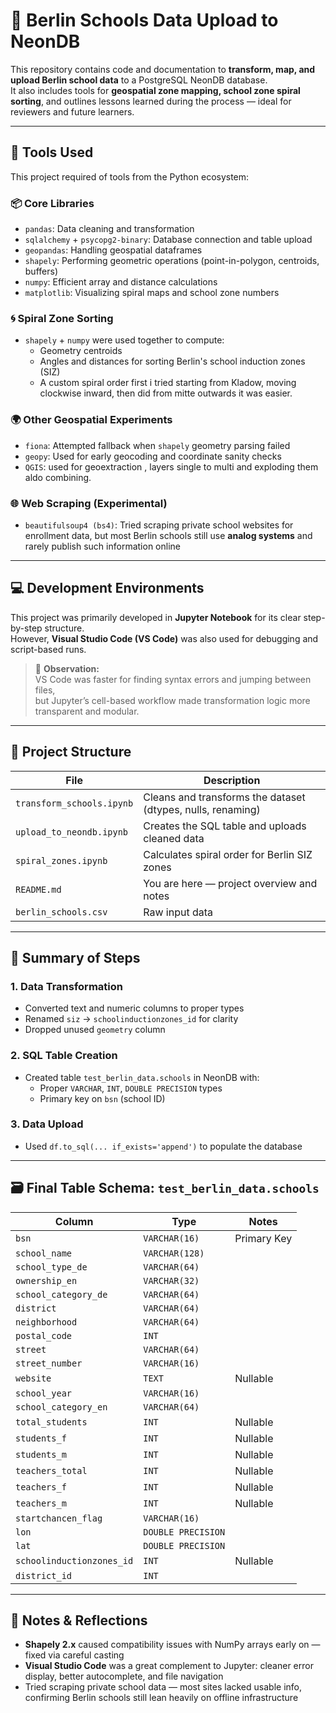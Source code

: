 # 🏫 Berlin Schools Data Upload to NeonDB

This repository contains code and documentation to **transform, map, and upload Berlin school data** to a PostgreSQL NeonDB database.  
It also includes tools for **geospatial zone mapping, school zone spiral sorting**, and outlines lessons learned during the process — ideal for reviewers and future learners.

---

## 🧰 Tools Used

This project required of tools from the Python ecosystem:

### 📦 Core Libraries
- `pandas`: Data cleaning and transformation
- `sqlalchemy` + `psycopg2-binary`: Database connection and table upload
- `geopandas`: Handling geospatial dataframes
- `shapely`: Performing geometric operations (point-in-polygon, centroids, buffers)
- `numpy`: Efficient array and distance calculations
- `matplotlib`: Visualizing spiral maps and school zone numbers

### 🌀 Spiral Zone Sorting
- `shapely` + `numpy` were used together to compute:
  - Geometry centroids
  - Angles and distances for sorting Berlin's school induction zones (SIZ)
  - A custom spiral order first i tried starting from Kladow, moving clockwise inward, then did from  mitte  outwards it was easier.

### 🌍 Other Geospatial Experiments
- `fiona`: Attempted fallback when `shapely` geometry parsing failed
- `geopy`: Used for early geocoding and coordinate sanity checks
- `QGIS`: used for geoextraction , layers single to multi and exploding them aldo combining.


### 🌐 Web Scraping (Experimental)
- `beautifulsoup4 (bs4)`: Tried scraping private school websites for enrollment data, but most Berlin schools still use **analog systems** and rarely publish such information online

---

## 💻 Development Environments

This project was primarily developed in **Jupyter Notebook** for its clear step-by-step structure.  
However, **Visual Studio Code (VS Code)** was also used for debugging and script-based runs.

> 📝 **Observation:**  
> VS Code was faster for finding syntax errors and jumping between files,  
> but Jupyter’s cell-based workflow made transformation logic more transparent and modular.

---

## 📁 Project Structure

| File | Description |
|------|-------------|
| `transform_schools.ipynb` | Cleans and transforms the dataset (dtypes, nulls, renaming) |
| `upload_to_neondb.ipynb` | Creates the SQL table and uploads cleaned data |
| `spiral_zones.ipynb` | Calculates spiral order for Berlin SIZ zones |
| `README.md` | You are here — project overview and notes |
| `berlin_schools.csv` | Raw input data |

---

## 🔄 Summary of Steps

### 1. **Data Transformation**
- Converted text and numeric columns to proper types
- Renamed `siz` → `schoolinductionzones_id` for clarity
- Dropped unused `geometry` column

### 2. **SQL Table Creation**
- Created table `test_berlin_data.schools` in NeonDB with:
  - Proper `VARCHAR`, `INT`, `DOUBLE PRECISION` types
  - Primary key on `bsn` (school ID)

### 3. **Data Upload**
- Used `df.to_sql(... if_exists='append')` to populate the database

---

## 🗃️ Final Table Schema: `test_berlin_data.schools`

| Column | Type | Notes |
|--------|------|-------|
| `bsn` | `VARCHAR(16)` | Primary Key |
| `school_name` | `VARCHAR(128)` |  |
| `school_type_de` | `VARCHAR(64)` |  |
| `ownership_en` | `VARCHAR(32)` |  |
| `school_category_de` | `VARCHAR(64)` |  |
| `district` | `VARCHAR(64)` |  |
| `neighborhood` | `VARCHAR(64)` |  |
| `postal_code` | `INT` |  |
| `street` | `VARCHAR(64)` |  |
| `street_number` | `VARCHAR(16)` |  |
| `website` | `TEXT` | Nullable |
| `school_year` | `VARCHAR(16)` |  |
| `school_category_en` | `VARCHAR(64)` |  |
| `total_students` | `INT` | Nullable |
| `students_f` | `INT` | Nullable |
| `students_m` | `INT` | Nullable |
| `teachers_total` | `INT` | Nullable |
| `teachers_f` | `INT` | Nullable |
| `teachers_m` | `INT` | Nullable |
| `startchancen_flag` | `VARCHAR(16)` |  |
| `lon` | `DOUBLE PRECISION` |  |
| `lat` | `DOUBLE PRECISION` |  |
| `schoolinductionzones_id` | `INT` | Nullable |
| `district_id` | `INT` | 


---

## 📌 Notes & Reflections

- **Shapely 2.x** caused compatibility issues with NumPy arrays early on — fixed via careful casting
- **Visual Studio Code** was a great complement to Jupyter: cleaner error display, better autocomplete, and file navigation
- Tried scraping private school data — most sites lacked usable info, confirming Berlin schools still lean heavily on offline infrastructure


